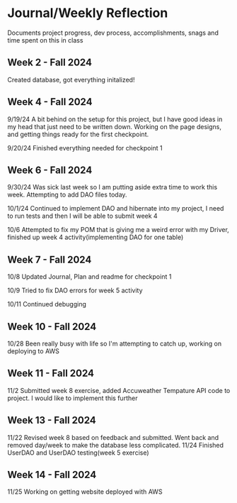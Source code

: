 # Journal/Weekly Reflection
Documents project progress, dev process, accomplishments, snags and time spent on this in class

## Week 2 - Fall 2024
Created database, got everything initalized!

## Week 4 - Fall 2024
9/19/24 A bit behind on the setup for this project, but I have good ideas in my head that just need to be written down. Working on the page designs, and 
getting things ready for the first checkpoint.

9/20/24 Finished everything needed for checkpoint 1

## Week 6 - Fall 2024
9/30/24 Was sick last week so I am putting aside extra time to work this week. Attempting to add DAO files today. 

10/1/24 Continued to implement DAO and hibernate into my project, I need to run tests and then I will be able to submit week 4

10/6 Attempted to fix my POM that is giving me a weird error with my Driver, finished up week 4 activity(implementing DAO for one table)

## Week 7 - Fall 2024
10/8 Updated Journal, Plan and readme for checkpoint 1

10/9 Tried to fix DAO errors for week 5 activity

10/11 Continued debugging

## Week 10 - Fall 2024
10/28 Been really busy with life so I'm attempting to catch up, working on deploying to AWS

## Week 11 - Fall 2024
11/2 Submitted week 8 exercise, added Accuweather Tempature API code to project. I would like to implement this further

## Week 13 - Fall 2024
11/22 Revised week 8 based on feedback and submitted. Went back and removed day/week to make the database less complicated. 
11/24 Finished UserDAO and UserDAO testing(week 5 exercise)

## Week 14 - Fall 2024
11/25 Working on getting website deployed with AWS

